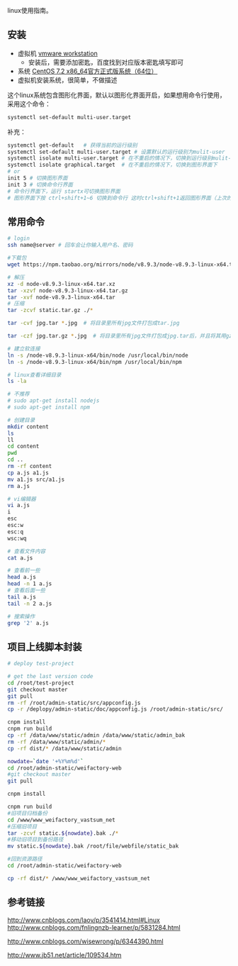 linux使用指南。

## 安装

- 虚拟机 [vmware workstation](http://rj.baidu.com/soft/detail/13808.html?ald)
  - 安装后，需要添加密匙，百度找到对应版本密匙填写即可
- 系统 [CentOS 7.2 x86_64官方正式版系统（64位）](http://www.xitongzhijia.net/linux/201603/69275.html)
- 虚拟机安装系统，很简单，不做描述

这个linux系统包含图形化界面，默认以图形化界面开启，如果想用命令行使用，采用这个命令：

```bash
systemctl set-default multi-user.target
```

补充：

```bash
systemctl get-default	# 获得当前的运行级别
systemctl set-default multi-user.target	# 设置默认的运行级别为mulit-user
systemctl isolate multi-user.target	# 在不重启的情况下，切换到运行级别mulit-user下
systemctl isolate graphical.target	# 在不重启的情况下，切换到图形界面下
# or
init 5 # 切换图形界面
init 3 # 切换命令行界面
# 命令行界面下，运行 startx可切换图形界面
# 图形界面下按 ctrl+shift+1~6 切换到命令行 这时ctrl+shift+1返回图形界面（上次的图形界面，并没有被销毁） init命令会关闭图形界面，所以会造成没保存的文件丢失。
```

## 常用命令
```bash
# login
ssh name@server # 回车会让你输入用户名、密码

#下载包
wget https://npm.taobao.org/mirrors/node/v8.9.3/node-v8.9.3-linux-x64.tar.xz

# 解压
xz -d node-v8.9.3-linux-x64.tar.xz
tar -xzvf node-v8.9.3-linux-x64.tar.gz
tar -xvf node-v8.9.3-linux-x64.tar
# 压缩
tar -zcvf static.tar.gz ./*

tar -cvf jpg.tar *.jpg  # 将目录里所有jpg文件打包成tar.jpg 

tar -czf jpg.tar.gz *.jpg  # 将目录里所有jpg文件打包成jpg.tar后，并且将其用gzip压缩，生成一个gzip压缩过的包，命名为jpg.tar.gz

# 建立软连接
ln -s /node-v8.9.3-linux-x64/bin/node /usr/local/bin/node
ln -s /node-v8.9.3-linux-x64/bin/npm /usr/local/bin/npm

# linux查看详细目录
ls -la

# 不推荐
# sudo apt-get install nodejs
# sudo apt-get install npm

# 创建目录
mkdir content
ls
ll
cd content 
pwd
cd ..
rm -rf content
cp a.js a1.js
mv a1.js src/a1.js
rm a.js

# vi编辑器
vi a.js
i
esc
esc:w 
esc:q
wsc:wq

# 查看文件内容
cat a.js

# 查看前一些
head a.js
head -n 1 a.js
# 查看后面一些
tail a.js
tail -n 2 a.js

# 搜索操作
grep '2' a.js
```

## 项目上线脚本封装
```bash
# deploy test-project 

# get the last version code
cd /root/test-project 
git checkout master
git pull
rm -rf /root/admin-static/src/appconfig.js
cp -r /deplopy/admin-static/doc/appconfig.js /root/admin-static/src/

cnpm install
cnpm run build
cp -rf /data/www/static/admin /data/www/static/admin_bak
rm -rf /data/www/static/admin/*
cp -rf dist/* /data/www/static/admin
```

```bash
nowdate=`date '+%Y%m%d'`
cd /root/admin-static/weifactory-web
#git checkout master
git pull

cnpm install

cnpm run build
#旧项目归档备份
cd /www/www_weifactory_vastsum_net
#压缩旧项目
tar -zcvf static.${nowdate}.bak ./*
#移动旧项目到备份路径
mv static.${nowdate}.bak /root/file/webfile/static_bak

#回到资源路径
cd /root/admin-static/weifactory-web

cp -rf dist/* /www/www_weifactory_vastsum_net
```

## 参考链接
http://www.cnblogs.com/laov/p/3541414.html#Linux
http://www.cnblogs.com/fnlingnzb-learner/p/5831284.html

http://www.cnblogs.com/wisewrong/p/6344390.html

http://www.jb51.net/article/109534.htm